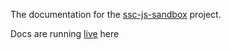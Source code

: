 The documentation for the [ssc-js-sandbox](https://github.com/fortify/ssc-js-sandbox) project.

Docs are running [live](https://fortify.github.io/ssc-js-sandbox-docs/) here